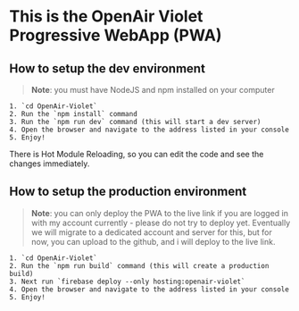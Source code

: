 # This is the OpenAir Violet Progressive WebApp (PWA)

## How to setup the dev environment

> **Note**: you must have NodeJS and npm installed on your computer

    1. `cd OpenAir-Violet`
    2. Run the `npm install` command
    3. Run the `npm run dev` command (this will start a dev server)
    4. Open the browser and navigate to the address listed in your console
    5. Enjoy!

There is Hot Module Reloading, so you can edit the code and see the changes immediately.

## How to setup the production environment

> **Note**: you can only deploy the PWA to the live link if you are logged in with my account currently - please do not try to deploy yet.
> Eventually we will migrate to a dedicated account and server for this, but for now, you can upload to the github, and i will deploy to the live link.

    1. `cd OpenAir-Violet`
    2. Run the `npm run build` command (this will create a production build)
    3. Next run `firebase deploy --only hosting:openair-violet`
    4. Open the browser and navigate to the address listed in your console
    5. Enjoy!
